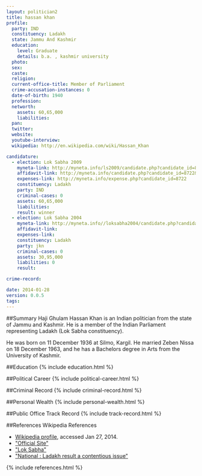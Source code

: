 ```yaml
---
layout: politician2
title: hassan khan
profile: 
  party: IND
  constituency: Ladakh
  state: Jammu And Kashmir
  education: 
    level: Graduate
    details: b.a. , kashmir university
  photo: 
  sex: 
  caste: 
  religion: 
  current-office-title: Member of Parliament
  crime-accusation-instances: 0
  date-of-birth: 1940
  profession: 
  networth: 
    assets: 60,65,000
    liabilities: 
  pan: 
  twitter: 
  website: 
  youtube-interview: 
  wikipedia: http://en.wikipedia.com/wiki/Hassan_Khan

candidature: 
  - election: Lok Sabha 2009
    myneta-link: http://myneta.info/ls2009/candidate.php?candidate_id=8722
    affidavit-link: http://myneta.info/candidate.php?candidate_id=8722&scan=original
    expenses-link: http://myneta.info/expense.php?candidate_id=8722
    constituency: Ladakh 
    party: IND
    criminal-cases: 0
    assets: 60,65,000
    liabilities: 
    result: winner 
  - election: Lok Sabha 2004
    myneta-link: http://myneta.info//loksabha2004/candidate.php?candidate_id=1423
    affidavit-link: 
    expenses-link: 
    constituency: Ladakh 
    party: jkn
    criminal-cases: 0
    assets: 30,95,000
    liabilities: 0
    result:  

crime-record: 

date: 2014-01-28
version: 0.0.5
tags: 
---
```

##Summary
Haji Ghulam Hassan Khan is an Indian politician from the state of Jammu and Kashmir. He is a member of the Indian Parliament representing Ladakh (Lok Sabha constituency).

He was born on 11 December 1936 at Silmo, Kargil. He married Zeben Nissa on 18 December 1963, and he has a Bachelors degree in Arts from the University of Kashmir.


##Education
{% include education.html %}


##Political Career
{% include political-career.html %}


##Criminal Record
{% include criminal-record.html %}


##Personal Wealth
{% include personal-wealth.html %}


##Public Office Track Record
{% include track-record.html %}


##References
Wikipedia References
- [Wikipedia profile]({{page.profile.wikipedia}}), accessed Jan 27, 2014.
- ["Official Site"][wiki1]
- ["Lok Sabha"][wiki2]
- ["National : Ladakh result a contentious issue"][wiki3]

[wiki1]: http://leh.nic.in/peoples/mpladakh.html
[wiki2]: http://164.100.47.132/LssNew/Members/Biography.aspx?mpsno=191
[wiki3]: http://www.hindu.com/2009/05/20/stories/2009052055271300.htm


{% include references.html %}